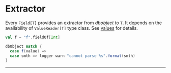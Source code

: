 # Extractor

Every `Field[T]` provides an extractor from $dbobject$ to `T`. It
depends on the availability of `ValueReader[T]` type class. See
[values]($appBaseUrl$/Serializer.html) for details.

```scala
val f = "f".fieldOf[Int]

dbObject match {
  case f(value) => 
  case smth => logger warn "cannot parse %s".format(smth)
}
```

* * *
